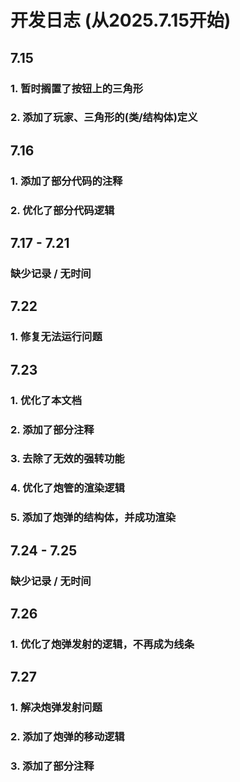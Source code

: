 # 开发日志 (从2025.7.15开始)

## 7.15 
###     1. 暂时搁置了按钮上的三角形
###     2. 添加了玩家、三角形的(类/结构体)定义

## 7.16
###     1. 添加了部分代码的注释
###     2. 优化了部分代码逻辑

## 7.17 - 7.21
###     缺少记录 / 无时间

## 7.22
###     1. 修复无法运行问题

## 7.23
###     1. 优化了本文档
###     2. 添加了部分注释
###     3. 去除了无效的强转功能
###     4. 优化了炮管的渲染逻辑
###     5. 添加了炮弹的结构体，并成功渲染

## 7.24 - 7.25
###     缺少记录 / 无时间

## 7.26
###     1. 优化了炮弹发射的逻辑，不再成为线条

## 7.27
###     1. 解决炮弹发射问题
###     2. 添加了炮弹的移动逻辑
###     3. 添加了部分注释